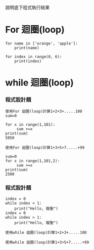 說明底下程式執行結果

# For 迴圈(loop)
```
for name in ['orange', 'apple']:
	print(name)

```
```
for index in range(0, 6):
	print(index)

```

# while 迴圈(loop)

### 程式設計題
```
使用For 迴圈(loop)計算1+2+3+.....100
sum=0

for x in range(1,101):
     sum +=x   
print(sum)
5050
```
```
使用For 迴圈(loop)計算1+3+5+7.....+99
```
```
sum=0
for x in range(1,101,2):
     sum +=x
print(sum)
2500
```
### 程式設計題
```
index = 0
while index < 1:
	print("Hello, 龍聖")
index = 0
while index > 1:
	print("Hello, 龍聖")
```
```
使用while 迴圈(loop)計算1+2+3+.....100
```
```
使用while 迴圈(loop)計算1+3+5+7.....+99
```
